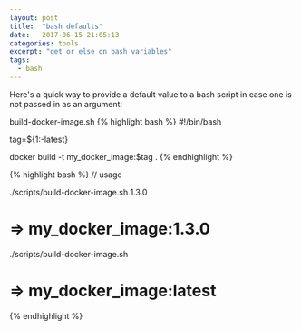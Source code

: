 ```yaml
---
layout: post
title:  "bash defaults"
date:   2017-06-15 21:05:13
categories: tools
excerpt: "get or else on bash variables"
tags:
  - bash
---
```


Here's a quick way to provide a default value to a bash script in case one is not passed in as an argument:

build-docker-image.sh
{% highlight bash %}
#!/bin/bash

tag=${1:-latest}

docker build -t my_docker_image:$tag .
{% endhighlight %}

{% highlight bash %}
// usage

./scripts/build-docker-image.sh 1.3.0
# => my_docker_image:1.3.0

./scripts/build-docker-image.sh
# => my_docker_image:latest
{% endhighlight %}
